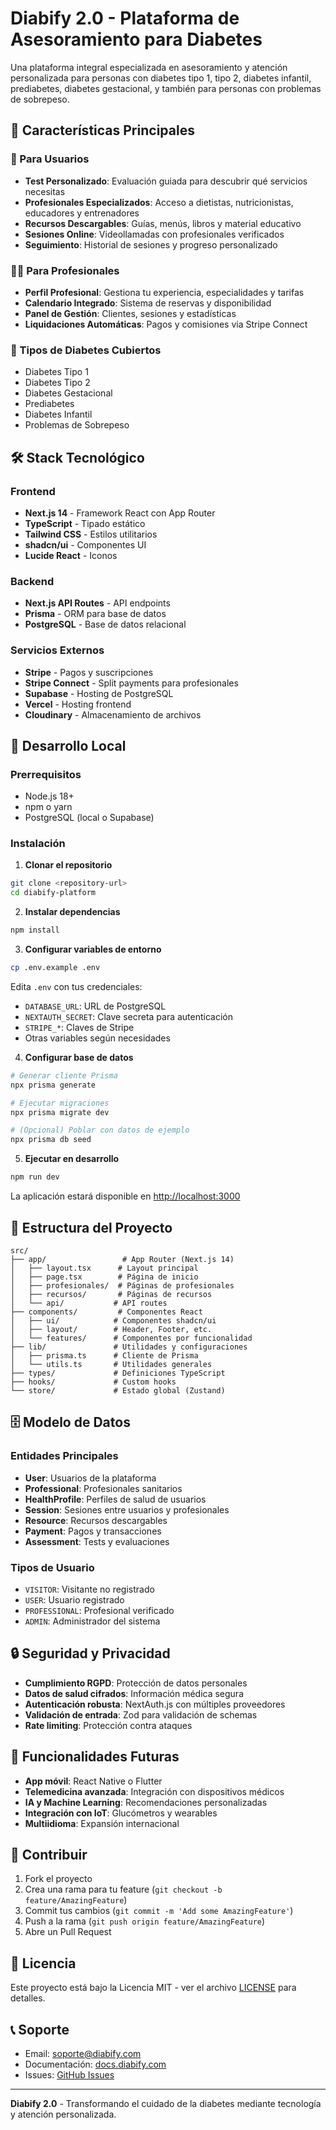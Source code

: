 # Diabify 2.0 - Plataforma de Asesoramiento para Diabetes

Una plataforma integral especializada en asesoramiento y atención personalizada para personas con diabetes tipo 1, tipo 2, diabetes infantil, prediabetes, diabetes gestacional, y también para personas con problemas de sobrepeso.

## 🎯 Características Principales

### 👥 Para Usuarios
- **Test Personalizado**: Evaluación guiada para descubrir qué servicios necesitas
- **Profesionales Especializados**: Acceso a dietistas, nutricionistas, educadores y entrenadores
- **Recursos Descargables**: Guías, menús, libros y material educativo
- **Sesiones Online**: Videollamadas con profesionales verificados
- **Seguimiento**: Historial de sesiones y progreso personalizado

### 👨‍⚕️ Para Profesionales
- **Perfil Profesional**: Gestiona tu experiencia, especialidades y tarifas
- **Calendario Integrado**: Sistema de reservas y disponibilidad
- **Panel de Gestión**: Clientes, sesiones y estadísticas
- **Liquidaciones Automáticas**: Pagos y comisiones via Stripe Connect

### 🏥 Tipos de Diabetes Cubiertos
- Diabetes Tipo 1
- Diabetes Tipo 2  
- Diabetes Gestacional
- Prediabetes
- Diabetes Infantil
- Problemas de Sobrepeso

## 🛠️ Stack Tecnológico

### Frontend
- **Next.js 14** - Framework React con App Router
- **TypeScript** - Tipado estático
- **Tailwind CSS** - Estilos utilitarios
- **shadcn/ui** - Componentes UI
- **Lucide React** - Iconos

### Backend
- **Next.js API Routes** - API endpoints
- **Prisma** - ORM para base de datos
- **PostgreSQL** - Base de datos relacional

### Servicios Externos
- **Stripe** - Pagos y suscripciones
- **Stripe Connect** - Split payments para profesionales
- **Supabase** - Hosting de PostgreSQL
- **Vercel** - Hosting frontend
- **Cloudinary** - Almacenamiento de archivos

## 🚀 Desarrollo Local

### Prerrequisitos
- Node.js 18+ 
- npm o yarn
- PostgreSQL (local o Supabase)

### Instalación

1. **Clonar el repositorio**
```bash
git clone <repository-url>
cd diabify-platform
```

2. **Instalar dependencias**
```bash
npm install
```

3. **Configurar variables de entorno**
```bash
cp .env.example .env
```
Edita `.env` con tus credenciales:
- `DATABASE_URL`: URL de PostgreSQL
- `NEXTAUTH_SECRET`: Clave secreta para autenticación
- `STRIPE_*`: Claves de Stripe
- Otras variables según necesidades

4. **Configurar base de datos**
```bash
# Generar cliente Prisma
npx prisma generate

# Ejecutar migraciones
npx prisma migrate dev

# (Opcional) Poblar con datos de ejemplo
npx prisma db seed
```

5. **Ejecutar en desarrollo**
```bash
npm run dev
```

La aplicación estará disponible en [http://localhost:3000](http://localhost:3000)

## 📂 Estructura del Proyecto

```
src/
├── app/                 # App Router (Next.js 14)
│   ├── layout.tsx      # Layout principal
│   ├── page.tsx        # Página de inicio
│   ├── profesionales/  # Páginas de profesionales
│   ├── recursos/       # Páginas de recursos
│   └── api/           # API routes
├── components/         # Componentes React
│   ├── ui/            # Componentes shadcn/ui
│   ├── layout/        # Header, Footer, etc.
│   └── features/      # Componentes por funcionalidad
├── lib/               # Utilidades y configuraciones
│   ├── prisma.ts      # Cliente de Prisma
│   └── utils.ts       # Utilidades generales
├── types/             # Definiciones TypeScript
├── hooks/             # Custom hooks
└── store/             # Estado global (Zustand)
```

## 🗄️ Modelo de Datos

### Entidades Principales
- **User**: Usuarios de la plataforma
- **Professional**: Profesionales sanitarios
- **HealthProfile**: Perfiles de salud de usuarios
- **Session**: Sesiones entre usuarios y profesionales
- **Resource**: Recursos descargables
- **Payment**: Pagos y transacciones
- **Assessment**: Tests y evaluaciones

### Tipos de Usuario
- `VISITOR`: Visitante no registrado
- `USER`: Usuario registrado
- `PROFESSIONAL`: Profesional verificado
- `ADMIN`: Administrador del sistema

## 🔒 Seguridad y Privacidad

- **Cumplimiento RGPD**: Protección de datos personales
- **Datos de salud cifrados**: Información médica segura
- **Autenticación robusta**: NextAuth.js con múltiples proveedores
- **Validación de entrada**: Zod para validación de schemas
- **Rate limiting**: Protección contra ataques

## 📱 Funcionalidades Futuras

- **App móvil**: React Native o Flutter
- **Telemedicina avanzada**: Integración con dispositivos médicos
- **IA y Machine Learning**: Recomendaciones personalizadas
- **Integración con IoT**: Glucómetros y wearables
- **Multiidioma**: Expansión internacional

## 🤝 Contribuir

1. Fork el proyecto
2. Crea una rama para tu feature (`git checkout -b feature/AmazingFeature`)
3. Commit tus cambios (`git commit -m 'Add some AmazingFeature'`)
4. Push a la rama (`git push origin feature/AmazingFeature`)
5. Abre un Pull Request

## 📄 Licencia

Este proyecto está bajo la Licencia MIT - ver el archivo [LICENSE](LICENSE) para detalles.

## 📞 Soporte

- Email: soporte@diabify.com
- Documentación: [docs.diabify.com](https://docs.diabify.com)
- Issues: [GitHub Issues](https://github.com/diabify/platform/issues)

---

**Diabify 2.0** - Transformando el cuidado de la diabetes mediante tecnología y atención personalizada.
